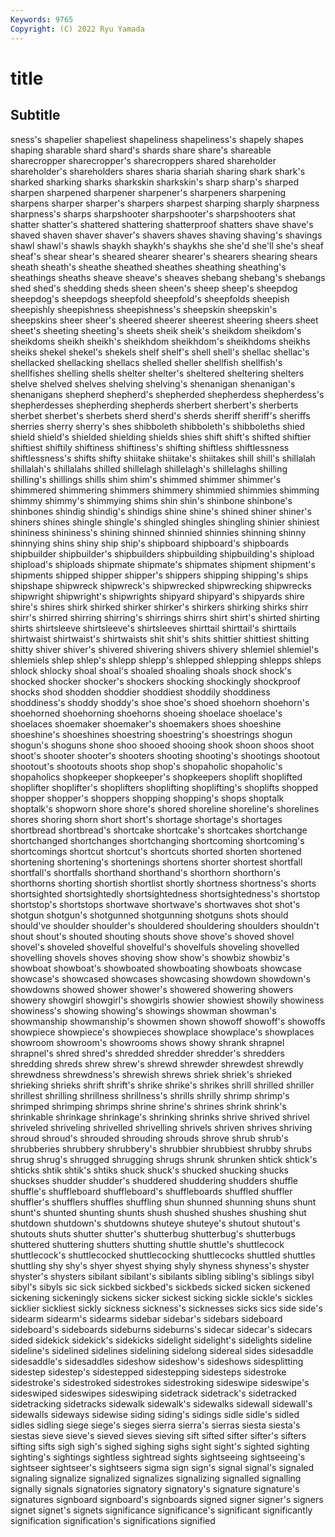```yaml
---
Keywords: 9765
Copyright: (C) 2022 Ryu Yamada
---
```



# title

## Subtitle
sness's shapelier shapeliest shapeliness shapeliness's shapely shapes
shaping sharable shard shard's shards share share's shareable sharecropper sharecropper's
sharecroppers shared shareholder shareholder's shareholders shares sharia shariah sharing shark
shark's sharked sharking sharks sharkskin sharkskin's sharp sharp's sharped sharpen
sharpened sharpener sharpener's sharpeners sharpening sharpens sharper sharper's sharpers sharpest
sharping sharply sharpness sharpness's sharps sharpshooter sharpshooter's sharpshooters shat shatter
shatter's shattered shattering shatterproof shatters shave shave's shaved shaven shaver
shaver's shavers shaves shaving shaving's shavings shawl shawl's shawls shaykh
shaykh's shaykhs she she'd she'll she's sheaf sheaf's shear shear's
sheared shearer shearer's shearers shearing shears sheath sheath's sheathe sheathed
sheathes sheathing sheathing's sheathings sheaths sheave sheave's sheaves shebang shebang's
shebangs shed shed's shedding sheds sheen sheen's sheep sheep's sheepdog
sheepdog's sheepdogs sheepfold sheepfold's sheepfolds sheepish sheepishly sheepishness sheepishness's sheepskin
sheepskin's sheepskins sheer sheer's sheered sheerer sheerest sheering sheers sheet
sheet's sheeting sheeting's sheets sheik sheik's sheikdom sheikdom's sheikdoms sheikh
sheikh's sheikhdom sheikhdom's sheikhdoms sheikhs sheiks shekel shekel's shekels shelf
shelf's shell shell's shellac shellac's shellacked shellacking shellacs shelled sheller
shellfish shellfish's shellfishes shelling shells shelter shelter's sheltered sheltering shelters
shelve shelved shelves shelving shelving's shenanigan shenanigan's shenanigans shepherd shepherd's
shepherded shepherdess shepherdess's shepherdesses shepherding shepherds sherbert sherbert's sherberts sherbet
sherbet's sherbets sherd sherd's sherds sheriff sheriff's sheriffs sherries sherry
sherry's shes shibboleth shibboleth's shibboleths shied shield shield's shielded shielding
shields shies shift shift's shifted shiftier shiftiest shiftily shiftiness shiftiness's
shifting shiftless shiftlessness shiftlessness's shifts shifty shiitake shiitake's shiitakes shill
shill's shillalah shillalah's shillalahs shilled shillelagh shillelagh's shillelaghs shilling shilling's
shillings shills shim shim's shimmed shimmer shimmer's shimmered shimmering shimmers
shimmery shimmied shimmies shimming shimmy shimmy's shimmying shims shin shin's
shinbone shinbone's shinbones shindig shindig's shindigs shine shine's shined shiner
shiner's shiners shines shingle shingle's shingled shingles shingling shinier shiniest
shininess shininess's shining shinned shinnied shinnies shinning shinny shinnying shins
shiny ship ship's shipboard shipboard's shipboards shipbuilder shipbuilder's shipbuilders shipbuilding
shipbuilding's shipload shipload's shiploads shipmate shipmate's shipmates shipment shipment's shipments
shipped shipper shipper's shippers shipping shipping's ships shipshape shipwreck shipwreck's
shipwrecked shipwrecking shipwrecks shipwright shipwright's shipwrights shipyard shipyard's shipyards shire
shire's shires shirk shirked shirker shirker's shirkers shirking shirks shirr
shirr's shirred shirring shirring's shirrings shirrs shirt shirt's shirted shirting
shirts shirtsleeve shirtsleeve's shirtsleeves shirttail shirttail's shirttails shirtwaist shirtwaist's shirtwaists
shit shit's shits shittier shittiest shitting shitty shiver shiver's shivered
shivering shivers shivery shlemiel shlemiel's shlemiels shlep shlep's shlepp shlepp's
shlepped shlepping shlepps shleps shlock shlocky shoal shoal's shoaled shoaling
shoals shock shock's shocked shocker shocker's shockers shocking shockingly shockproof
shocks shod shodden shoddier shoddiest shoddily shoddiness shoddiness's shoddy shoddy's
shoe shoe's shoed shoehorn shoehorn's shoehorned shoehorning shoehorns shoeing shoelace
shoelace's shoelaces shoemaker shoemaker's shoemakers shoes shoeshine shoeshine's shoeshines shoestring
shoestring's shoestrings shogun shogun's shoguns shone shoo shooed shooing shook
shoon shoos shoot shoot's shooter shooter's shooters shooting shooting's shootings
shootout shootout's shootouts shoots shop shop's shopaholic shopaholic's shopaholics shopkeeper
shopkeeper's shopkeepers shoplift shoplifted shoplifter shoplifter's shoplifters shoplifting shoplifting's shoplifts
shopped shopper shopper's shoppers shopping shopping's shops shoptalk shoptalk's shopworn
shore shore's shored shoreline shoreline's shorelines shores shoring shorn short
short's shortage shortage's shortages shortbread shortbread's shortcake shortcake's shortcakes shortchange
shortchanged shortchanges shortchanging shortcoming shortcoming's shortcomings shortcut shortcut's shortcuts shorted
shorten shortened shortening shortening's shortenings shortens shorter shortest shortfall shortfall's
shortfalls shorthand shorthand's shorthorn shorthorn's shorthorns shorting shortish shortlist shortly
shortness shortness's shorts shortsighted shortsightedly shortsightedness shortsightedness's shortstop shortstop's shortstops
shortwave shortwave's shortwaves shot shot's shotgun shotgun's shotgunned shotgunning shotguns
shots should should've shoulder shoulder's shouldered shouldering shoulders shouldn't shout
shout's shouted shouting shouts shove shove's shoved shovel shovel's shoveled
shovelful shovelful's shovelfuls shoveling shovelled shovelling shovels shoves shoving show
show's showbiz showbiz's showboat showboat's showboated showboating showboats showcase showcase's
showcased showcases showcasing showdown showdown's showdowns showed shower shower's showered
showering showers showery showgirl showgirl's showgirls showier showiest showily showiness
showiness's showing showing's showings showman showman's showmanship showmanship's showmen shown
showoff showoff's showoffs showpiece showpiece's showpieces showplace showplace's showplaces showroom
showroom's showrooms shows showy shrank shrapnel shrapnel's shred shred's shredded
shredder shredder's shredders shredding shreds shrew shrew's shrewd shrewder shrewdest
shrewdly shrewdness shrewdness's shrewish shrews shriek shriek's shrieked shrieking shrieks
shrift shrift's shrike shrike's shrikes shrill shrilled shriller shrillest shrilling
shrillness shrillness's shrills shrilly shrimp shrimp's shrimped shrimping shrimps shrine
shrine's shrines shrink shrink's shrinkable shrinkage shrinkage's shrinking shrinks shrive
shrived shrivel shriveled shriveling shrivelled shrivelling shrivels shriven shrives shriving
shroud shroud's shrouded shrouding shrouds shrove shrub shrub's shrubberies shrubbery
shrubbery's shrubbier shrubbiest shrubby shrubs shrug shrug's shrugged shrugging shrugs
shrunk shrunken shtick shtick's shticks shtik shtik's shtiks shuck shuck's
shucked shucking shucks shuckses shudder shudder's shuddered shuddering shudders shuffle
shuffle's shuffleboard shuffleboard's shuffleboards shuffled shuffler shuffler's shufflers shuffles shuffling
shun shunned shunning shuns shunt shunt's shunted shunting shunts shush
shushed shushes shushing shut shutdown shutdown's shutdowns shuteye shuteye's shutout
shutout's shutouts shuts shutter shutter's shutterbug shutterbug's shutterbugs shuttered shuttering
shutters shutting shuttle shuttle's shuttlecock shuttlecock's shuttlecocked shuttlecocking shuttlecocks shuttled
shuttles shuttling shy shy's shyer shyest shying shyly shyness shyness's
shyster shyster's shysters sibilant sibilant's sibilants sibling sibling's siblings sibyl
sibyl's sibyls sic sick sickbed sickbed's sickbeds sicked sicken sickened
sickening sickeningly sickens sicker sickest sicking sickle sickle's sickles sicklier
sickliest sickly sickness sickness's sicknesses sicks sics side side's sidearm
sidearm's sidearms sidebar sidebar's sidebars sideboard sideboard's sideboards sideburns sideburns's
sidecar sidecar's sidecars sided sidekick sidekick's sidekicks sidelight sidelight's sidelights
sideline sideline's sidelined sidelines sidelining sidelong sidereal sides sidesaddle sidesaddle's
sidesaddles sideshow sideshow's sideshows sidesplitting sidestep sidestep's sidestepped sidestepping sidesteps
sidestroke sidestroke's sidestroked sidestrokes sidestroking sideswipe sideswipe's sideswiped sideswipes sideswiping
sidetrack sidetrack's sidetracked sidetracking sidetracks sidewalk sidewalk's sidewalks sidewall sidewall's
sidewalls sideways sidewise siding siding's sidings sidle sidle's sidled sidles
sidling siege siege's sieges sierra sierra's sierras siesta siesta's siestas
sieve sieve's sieved sieves sieving sift sifted sifter sifter's sifters
sifting sifts sigh sigh's sighed sighing sighs sight sight's sighted
sighting sighting's sightings sightless sightread sights sightseeing sightseeing's sightseer sightseer's
sightseers sigma sign sign's signal signal's signaled signaling signalize signalized
signalizes signalizing signalled signalling signally signals signatories signatory signatory's signature
signature's signatures signboard signboard's signboards signed signer signer's signers signet
signet's signets significance significance's significant significantly signification signification's significations signified
